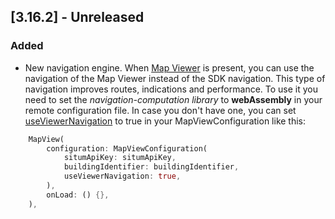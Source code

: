 ## [3.16.2] - Unreleased

### Added

- New navigation engine. When [Map Viewer](https://situm.com/docs/built-in-wayfinding-ui/) is present, you can use the navigation of the Map Viewer instead of the SDK navigation. This type of navigation improves routes, indications and performance. To use it you need to set the _navigation-computation library_ to **webAssembly** in your remote configuration file. In case you don't have one, you can set [useViewerNavigation](https://pub.dev/documentation/situm_flutter/latest/wayfinding/MapViewConfiguration/useViewerNavigation.html) to true in your MapViewConfiguration like this:

```dart
    MapView(
        configuration: MapViewConfiguration(
            situmApiKey: situmApiKey,
            buildingIdentifier: buildingIdentifier,
            useViewerNavigation: true,
        ),
        onLoad: () {},
    ),
```
